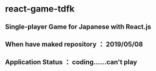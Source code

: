 # react-game-tdfk

## Single-player Game for Japanese with React.js
## When have maked repository ： 2019/05/08
## Application Status ： coding......can't play
